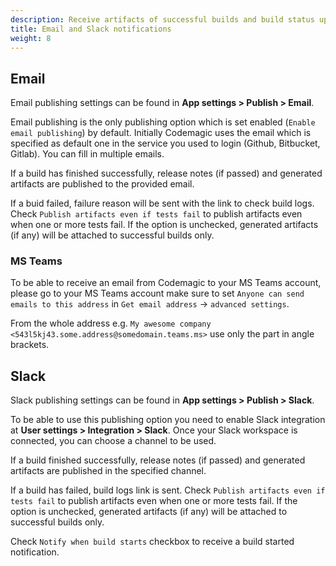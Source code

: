 ```yaml
---
description: Receive artifacts of successful builds and build status updates with email or Slack.
title: Email and Slack notifications
weight: 8
---
```


## Email

Email publishing settings can be found in **App settings > Publish > Email**.

Email publishing is the only publishing option which is set enabled (`Enable email publishing`) by default. Initially Codemagic uses the email which is specified as default one in the service you used to login (Github, Bitbucket, Gitlab). You can fill in multiple emails.

If a build has finished successfully, release notes (if passed) and generated artifacts are published to the provided email.

If a buid failed, failure reason will be sent with the link to check build logs. Check `Publish artifacts even if tests fail` to publish artifacts even when one or more tests fail. If the option is unchecked, generated artifacts (if any) will be attached to successful builds only.

### MS Teams

To be able to receive an email from Codemagic to your MS Teams account, please go to your MS Teams account make sure to set `Anyone can send emails to this address` in `Get email address` -> `advanced settings`.

From the whole address e.g. `My awesome company <543l5kj43.some.address@somedomain.teams.ms>` use only the part in angle brackets.

## Slack

Slack publishing settings can be found in **App settings > Publish > Slack**.

To be able to use this publishing option you need to enable Slack integration at **User settings > Integration > Slack**. Once your Slack workspace is connected, you can choose a channel to be used.

If a build finished successfully, release notes (if passed) and generated artifacts are published in the specified channel.

If a build has failed, build logs link is sent. Check `Publish artifacts even if tests fail` to publish artifacts even when one or more tests fail. If the option is unchecked, generated artifacts (if any) will be attached to successful builds only.

Check `Notify when build starts` checkbox to receive a build started notification.
